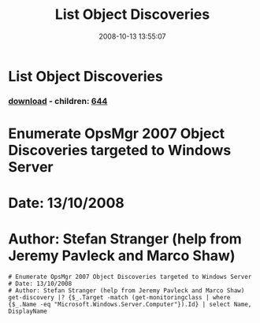 ﻿---
pid:            637
poster:         Stefan Stranger
title:          List Object Discoveries
date:           2008-10-13 13:55:07
format:         posh
parent:         0
parent:         0
children:       644
---

# List Object Discoveries

### [download](637.ps1) - children: [644](644.md)

# Enumerate OpsMgr 2007 Object Discoveries targeted to Windows Server
# Date: 13/10/2008
# Author: Stefan Stranger (help from Jeremy Pavleck and Marco Shaw)

```posh
# Enumerate OpsMgr 2007 Object Discoveries targeted to Windows Server
# Date: 13/10/2008
# Author: Stefan Stranger (help from Jeremy Pavleck and Marco Shaw)
get-discovery |? {$_.Target -match (get-monitoringclass | where {$_.Name -eq "Microsoft.Windows.Server.Computer"}).Id} | select Name, DisplayName
```
